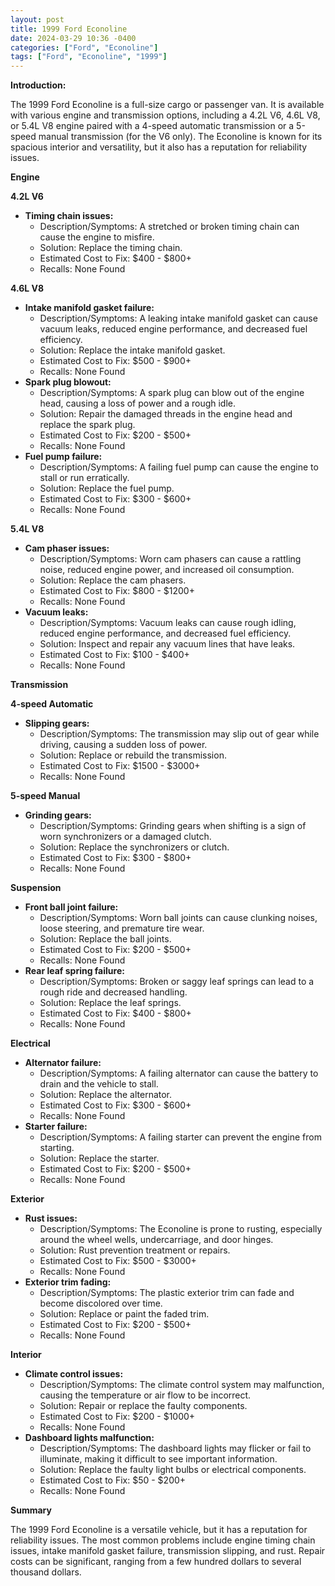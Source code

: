 ```yaml
---
layout: post
title: 1999 Ford Econoline
date: 2024-03-29 10:36 -0400
categories: ["Ford", "Econoline"]
tags: ["Ford", "Econoline", "1999"]
---
```

**Introduction:**

The 1999 Ford Econoline is a full-size cargo or passenger van. It is available with various engine and transmission options, including a 4.2L V6, 4.6L V8, or 5.4L V8 engine paired with a 4-speed automatic transmission or a 5-speed manual transmission (for the V6 only). The Econoline is known for its spacious interior and versatility, but it also has a reputation for reliability issues.

**Engine**

**4.2L V6**
- **Timing chain issues:**
    - Description/Symptoms: A stretched or broken timing chain can cause the engine to misfire.
    - Solution: Replace the timing chain.
    - Estimated Cost to Fix: $400 - $800+
    - Recalls: None Found

**4.6L V8**
- **Intake manifold gasket failure:**
    - Description/Symptoms: A leaking intake manifold gasket can cause vacuum leaks, reduced engine performance, and decreased fuel efficiency.
    - Solution: Replace the intake manifold gasket.
    - Estimated Cost to Fix: $500 - $900+
    - Recalls: None Found
- **Spark plug blowout:**
    - Description/Symptoms: A spark plug can blow out of the engine head, causing a loss of power and a rough idle.
    - Solution: Repair the damaged threads in the engine head and replace the spark plug.
    - Estimated Cost to Fix: $200 - $500+
    - Recalls: None Found
- **Fuel pump failure:**
    - Description/Symptoms: A failing fuel pump can cause the engine to stall or run erratically.
    - Solution: Replace the fuel pump.
    - Estimated Cost to Fix: $300 - $600+
    - Recalls: None Found

**5.4L V8**
- **Cam phaser issues:**
    - Description/Symptoms: Worn cam phasers can cause a rattling noise, reduced engine power, and increased oil consumption.
    - Solution: Replace the cam phasers.
    - Estimated Cost to Fix: $800 - $1200+
    - Recalls: None Found
- **Vacuum leaks:**
    - Description/Symptoms: Vacuum leaks can cause rough idling, reduced engine performance, and decreased fuel efficiency.
    - Solution: Inspect and repair any vacuum lines that have leaks.
    - Estimated Cost to Fix: $100 - $400+
    - Recalls: None Found

**Transmission**

**4-speed Automatic**
- **Slipping gears:**
    - Description/Symptoms: The transmission may slip out of gear while driving, causing a sudden loss of power.
    - Solution: Replace or rebuild the transmission.
    - Estimated Cost to Fix: $1500 - $3000+
    - Recalls: None Found

**5-speed Manual**
- **Grinding gears:**
    - Description/Symptoms: Grinding gears when shifting is a sign of worn synchronizers or a damaged clutch.
    - Solution: Replace the synchronizers or clutch.
    - Estimated Cost to Fix: $300 - $800+
    - Recalls: None Found

**Suspension**

- **Front ball joint failure:**
    - Description/Symptoms: Worn ball joints can cause clunking noises, loose steering, and premature tire wear.
    - Solution: Replace the ball joints.
    - Estimated Cost to Fix: $200 - $500+
    - Recalls: None Found
- **Rear leaf spring failure:**
    - Description/Symptoms: Broken or saggy leaf springs can lead to a rough ride and decreased handling.
    - Solution: Replace the leaf springs.
    - Estimated Cost to Fix: $400 - $800+
    - Recalls: None Found

**Electrical**

- **Alternator failure:**
    - Description/Symptoms: A failing alternator can cause the battery to drain and the vehicle to stall.
    - Solution: Replace the alternator.
    - Estimated Cost to Fix: $300 - $600+
    - Recalls: None Found
- **Starter failure:**
    - Description/Symptoms: A failing starter can prevent the engine from starting.
    - Solution: Replace the starter.
    - Estimated Cost to Fix: $200 - $500+
    - Recalls: None Found

**Exterior**

- **Rust issues:**
    - Description/Symptoms: The Econoline is prone to rusting, especially around the wheel wells, undercarriage, and door hinges.
    - Solution: Rust prevention treatment or repairs.
    - Estimated Cost to Fix: $500 - $3000+
    - Recalls: None Found
- **Exterior trim fading:**
    - Description/Symptoms: The plastic exterior trim can fade and become discolored over time.
    - Solution: Replace or paint the faded trim.
    - Estimated Cost to Fix: $200 - $500+
    - Recalls: None Found

**Interior**

- **Climate control issues:**
    - Description/Symptoms: The climate control system may malfunction, causing the temperature or air flow to be incorrect.
    - Solution: Repair or replace the faulty components.
    - Estimated Cost to Fix: $200 - $1000+
    - Recalls: None Found
- **Dashboard lights malfunction:**
    - Description/Symptoms: The dashboard lights may flicker or fail to illuminate, making it difficult to see important information.
    - Solution: Replace the faulty light bulbs or electrical components.
    - Estimated Cost to Fix: $50 - $200+
    - Recalls: None Found

**Summary**

The 1999 Ford Econoline is a versatile vehicle, but it has a reputation for reliability issues. The most common problems include engine timing chain issues, intake manifold gasket failure, transmission slipping, and rust. Repair costs can be significant, ranging from a few hundred dollars to several thousand dollars.

